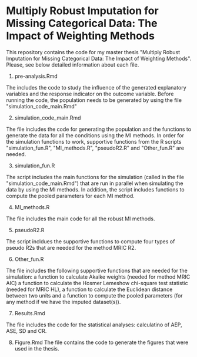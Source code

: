 # Multiply Robust Imputation for Missing Categorical Data: The Impact of Weighting Methods

This repository contains the code for my master thesis "Multiply Robust Imputation for Missing Categorical Data: The Impact of Weighting Methods". Please, see below detailed information about each file.

1. pre-analysis.Rmd
   
The includes the code to study the influence of the generated explanatory variables and the response indicator on the outcome variable. Before running the code, the population needs to be generated by using the file "simulation_code_main.Rmd"

2. simulation_code_main.Rmd
   
The file includes the code for generating the population and the functions to generate the data for all the conditions using the MI methods. In order for the simulation functions to work, supportive functions from the R scripts "simulation_fun.R", "MI_methods.R", "pseudoR2.R" and "Other_fun.R" are needed.

3. simulation_fun.R
   
The script includes the main functions for the simulation (called in the file "simulation_code_main.Rmd") that are run in parallel when simulating the data by using the MI methods. In addition, the script includes functions to compute the pooled parameters for each MI method.

4. MI_methods.R
   
The file includes the main code for all the robust MI methods.

5. pseudoR2.R
   
The script incldues the supportive functions to compute four types of pseudo R2s that are needed for the method MRIC R2.

6. Other_fun.R
    
The file includes the following supportive functions that are needed for the simulation: a function to calculate Akaike weights (needed for method MRIC AIC) a function to calculate the Hosmer Lemeshow chi-square test statistic (needed for MRIC HL), a function to calculate the Euclidean distance between two units and a function to compute the pooled parameters (for any method if we have the imputed dataset(s)).

7. Results.Rmd
    
The file includes the code for the statistical analyses: calculatino of AEP, ASE, SD and CR.

8. Figure.Rmd
The file contains the code to generate the figures that were used in the thesis.


